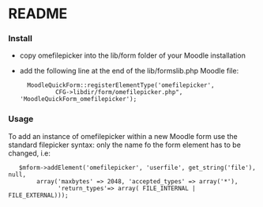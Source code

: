 # README

### Install

- copy omefilepicker into the lib/form folder of your Moodle installation
- add the following line at the end of the lib/formslib.php Moodle file:

        MoodleQuickForm::registerElementType('omefilepicker',   	      	   
         	    CFG->libdir/form/omefilepicker.php", 'MoodleQuickForm_omefilepicker');
	
	
### Usage

To add an instance of omefilepicker within a new Moodle form use the standard filepicker syntax: only the name fo the form element has to be changed, i.e:

	   $mform->addElement('omefilepicker', 'userfile', get_string('file'), null,
            array('maxbytes' => 2048, 'accepted_types' => array('*'),
                  'return_types'=> array( FILE_INTERNAL | FILE_EXTERNAL)));